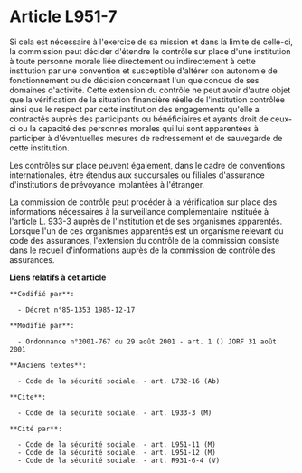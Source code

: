 # Article L951-7

Si cela est nécessaire à l'exercice de sa mission et dans la limite de celle-ci, la commission peut décider d'étendre le
contrôle sur place d'une institution à toute personne morale liée directement ou indirectement à cette institution par une
convention et susceptible d'altérer son autonomie de fonctionnement ou de décision concernant l'un quelconque de ses domaines
d'activité. Cette extension du contrôle ne peut avoir d'autre objet que la vérification de la situation financière réelle de
l'institution contrôlée ainsi que le respect par cette institution des engagements qu'elle a contractés auprès des
participants ou bénéficiaires et ayants droit de ceux-ci ou la capacité des personnes morales qui lui sont apparentées à
participer à d'éventuelles mesures de redressement et de sauvegarde de cette institution.

Les contrôles sur place peuvent également, dans le cadre de conventions internationales, être étendus aux succursales ou
filiales d'assurance d'institutions de prévoyance implantées à l'étranger.

La commission de contrôle peut procéder à la vérification sur place des informations nécessaires à la surveillance
complémentaire instituée à l'article L. 933-3 auprès de l'institution et de ses organismes apparentés. Lorsque l'un de ces
organismes apparentés est un organisme relevant du code des assurances, l'extension du contrôle de la commission consiste
dans le recueil d'informations auprès de la commission de contrôle des assurances.

**Liens relatifs à cet article**

	**Codifié par**:

	  - Décret n°85-1353 1985-12-17

	**Modifié par**:

	  - Ordonnance n°2001-767 du 29 août 2001 - art. 1 () JORF 31 août 2001

	**Anciens textes**:

	  - Code de la sécurité sociale. - art. L732-16 (Ab)

	**Cite**:

	  - Code de la sécurité sociale. - art. L933-3 (M)

	**Cité par**:

	  - Code de la sécurité sociale. - art. L951-11 (M)
	  - Code de la sécurité sociale. - art. L951-12 (M)
	  - Code de la sécurité sociale. - art. R931-6-4 (V)
